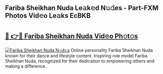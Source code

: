 ## Fariba Sheikhan Nuda Le𝚊k𝚎d N𝚞𝚍es - Part-FXM Photos Vid𝚎o Le𝚊ks EcBKB

# <h2><a href="http://fbc2ow.evod.top/?m=Fariba+Sheikhan+Nuda">🔗 👉🔴 Fariba Sheikhan Nuda Vid𝚎o Ph𝚘t𝚘s</a></h2>

[![Fariba Sheikhan Nuda N𝚞d𝚎s](https://i.imgur.com/8V9OHl7.gif)](http://fbc2ow.evod.top/?m=Fariba+Sheikhan+Nuda)
Online personality Fariba Sheikhan Nuda known for their dance and lifestyle content. Inspiring role model Fariba Sheikhan Nuda, recognized for their dedication to empowering others and making a difference. 
